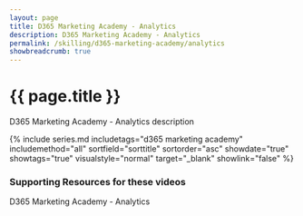 ```yaml
---
layout: page
title: D365 Marketing Academy - Analytics
description: D365 Marketing Academy - Analytics
permalink: /skilling/d365-marketing-academy/analytics
showbreadcrumb: true
---
```


# {{ page.title }}

D365 Marketing Academy - Analytics description

 {% include series.md 
    includetags="d365 marketing academy" includemethod="all" 
    sortfield="sorttitle" sortorder="asc" showdate="true" showtags="true" 
    visualstyle="normal" target="_blank" showlink="false"
%}

### Supporting Resources for these videos

D365 Marketing Academy - Analytics
